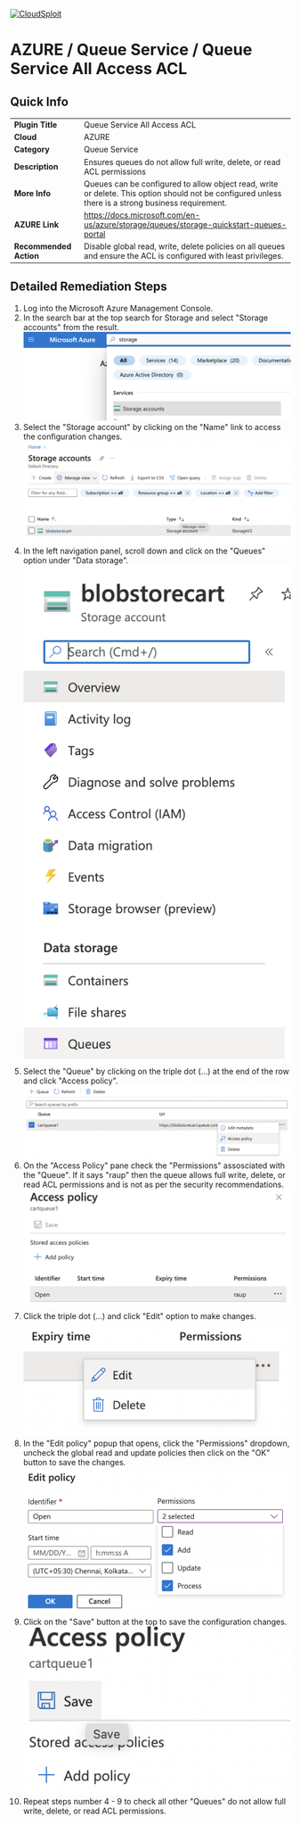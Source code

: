 [![CloudSploit](https://cloudsploit.com/img/logo-new-big-text-100.png "CloudSploit")](https://cloudsploit.com)

# AZURE / Queue Service / Queue Service All Access ACL

## Quick Info

| | |
|-|-|
| **Plugin Title** | Queue Service All Access ACL |
| **Cloud** | AZURE |
| **Category** | Queue Service |
| **Description** | Ensures queues do not allow full write, delete, or read ACL permissions |
| **More Info** | Queues can be configured to allow object read, write or delete. This option should not be configured unless there is a strong business requirement. |
| **AZURE Link** | https://docs.microsoft.com/en-us/azure/storage/queues/storage-quickstart-queues-portal |
| **Recommended Action** | Disable global read, write, delete policies on all queues and ensure the ACL is configured with least privileges. |

## Detailed Remediation Steps

1. Log into the Microsoft Azure Management Console.
2. In the search bar at the top search for Storage and select "Storage accounts" from the result. </br> <img src="/resources/azure/queueservice/queue-service-all-access-acl/step2.png"/>
3. Select the "Storage account" by clicking on the "Name" link to access the configuration changes. </br> <img src="/resources/azure/queueservice/queue-service-all-access-acl/step3.png"/>
4. In the left navigation panel, scroll down and click on the "Queues" option under "Data storage".</br> <img src="/resources/azure/queueservice/queue-service-all-access-acl/step4.png"/>
5. Select the "Queue" by clicking on the triple dot (...) at the end of the row and click "Access policy". </br> <img src="/resources/azure/queueservice/queue-service-all-access-acl/step5.png"/>
6. On the "Access Policy" pane check the "Permissions" assosciated with the "Queue". If it says "raup" then the queue allows full write, delete, or read ACL permissions and is not as per the security recommendations.</br> <img src="/resources/azure/queueservice/queue-service-all-access-acl/step6.png"/>
7. Click the triple dot (...) and click "Edit" option to make changes.</br> <img src="/resources/azure/queueservice/queue-service-all-access-acl/step7.png"/>
8. In the "Edit policy" popup that opens, click the "Permissions" dropdown, uncheck the global read and update policies then click on the "OK" button to save the changes.</br> <img src="/resources/azure/queueservice/queue-service-all-access-acl/step8.png"/>
9. Click on the "Save" button at the top to save the configuration changes.</br> <img src="/resources/azure/queueservice/queue-service-all-access-acl/step9.png"/>
12. Repeat steps number 4 - 9 to check all other "Queues" do not allow full write, delete, or read ACL permissions.</br>
